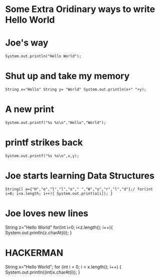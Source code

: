 # Some Extra Oridinary ways to write Hello World

# Joe's way
`System.out.println("Hello World");`

# Shut up and take my memory
`String x="Hello"
String y= "World"
System.out.println(x+" "+y);`

# A new print
`System.out.printf("%s %s\n","Hello","World");`

# printf strikes back
`System.out.printf("%s %s\n",x,y);`

# Joe starts learning Data Structures
`String[] a={"H","e","l","l","o"," ","W","o","r","l","d"};/
 for(int i=0; i<a.length; i++){
      System.out.print(a[i]);
 }`
 
 # Joe loves new lines
 String z="Hello World"
 for(int i=0; i<z.length(); i++){
      System.out.println(z.charAt(i));
 }
 
 # HACKERMAN
 String x="Hello World";
for (int i = 0; i < x.length(); i++) {
       System.out.println((int)x.charAt(i));
  }
